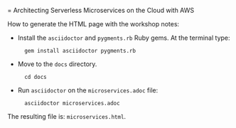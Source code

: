 = Architecting Serverless Microservices on the Cloud with AWS

How to generate the HTML page with the workshop notes:

* Install the `asciidoctor` and `pygments.rb` Ruby gems. At the terminal type:

        gem install asciidoctor pygments.rb 

* Move to the `docs` directory.

        cd docs

* Run `asciidoctor` on the `microservices.adoc` file:
 
        asciidoctor microservices.adoc

The resulting file is: `microservices.html`.
